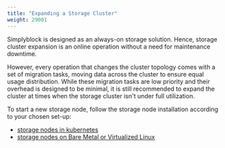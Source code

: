 ```yaml
---
title: "Expanding a Storage Cluster"
weight: 29001
---
```


Simplyblock is designed as an always-on storage solution. Hence, storage cluster expansion is an online operation
without a need for maintenance downtime.

However, every operation that changes the cluster topology comes with a set of migration tasks, moving data across
the cluster to ensure equal usage distribution. While these migration tasks are low priority and their overhead is
designed to be minimal, it is still recommended to expand the cluster at times when the storage cluster isn't under
full utilization.

To start a new storage node, follow the storage node installation according to your chosen set-up:

- [storage nodes in kubernetes](../../deployments/kubernetes/index.md)
- [storage nodes on Bare Metal or Virtualized Linux](../../deployments/install-simplyblock/install-sp.md)

